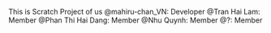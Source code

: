 <Heading> This is Scratch Project of us 
@mahiru-chan_VN: Developer
@Tran Hai Lam: Member
@Phan Thi Hai Dang: Member
@Nhu Quynh: Member
@?: Member
</heading>

